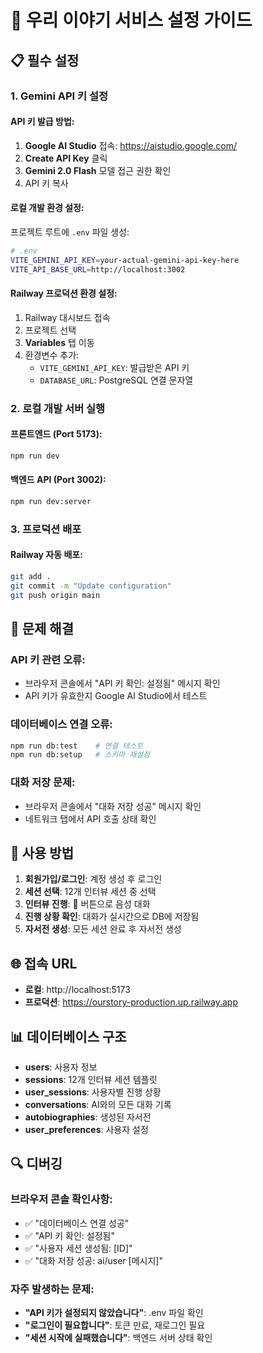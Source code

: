 # 🚀 우리 이야기 서비스 설정 가이드

## 📋 필수 설정

### 1. Gemini API 키 설정

#### API 키 발급 방법:
1. **Google AI Studio** 접속: https://aistudio.google.com/
2. **Create API Key** 클릭
3. **Gemini 2.0 Flash** 모델 접근 권한 확인
4. API 키 복사

#### 로컬 개발 환경 설정:
프로젝트 루트에 `.env` 파일 생성:
```bash
# .env
VITE_GEMINI_API_KEY=your-actual-gemini-api-key-here
VITE_API_BASE_URL=http://localhost:3002
```

#### Railway 프로덕션 환경 설정:
1. Railway 대시보드 접속
2. 프로젝트 선택
3. **Variables** 탭 이동
4. 환경변수 추가:
   - `VITE_GEMINI_API_KEY`: 발급받은 API 키
   - `DATABASE_URL`: PostgreSQL 연결 문자열

### 2. 로컬 개발 서버 실행

#### 프론트엔드 (Port 5173):
```bash
npm run dev
```

#### 백엔드 API (Port 3002):
```bash
npm run dev:server
```

### 3. 프로덕션 배포

#### Railway 자동 배포:
```bash
git add .
git commit -m "Update configuration"
git push origin main
```

## 🔧 문제 해결

### API 키 관련 오류:
- 브라우저 콘솔에서 "API 키 확인: 설정됨" 메시지 확인
- API 키가 유효한지 Google AI Studio에서 테스트

### 데이터베이스 연결 오류:
```bash
npm run db:test    # 연결 테스트
npm run db:setup   # 스키마 재설정
```

### 대화 저장 문제:
- 브라우저 콘솔에서 "대화 저장 성공" 메시지 확인
- 네트워크 탭에서 API 호출 상태 확인

## 📱 사용 방법

1. **회원가입/로그인**: 계정 생성 후 로그인
2. **세션 선택**: 12개 인터뷰 세션 중 선택
3. **인터뷰 진행**: 🎤 버튼으로 음성 대화
4. **진행 상황 확인**: 대화가 실시간으로 DB에 저장됨
5. **자서전 생성**: 모든 세션 완료 후 자서전 생성

## 🌐 접속 URL

- **로컬**: http://localhost:5173
- **프로덕션**: https://ourstory-production.up.railway.app

## 📊 데이터베이스 구조

- **users**: 사용자 정보
- **sessions**: 12개 인터뷰 세션 템플릿
- **user_sessions**: 사용자별 진행 상황
- **conversations**: AI와의 모든 대화 기록
- **autobiographies**: 생성된 자서전
- **user_preferences**: 사용자 설정

## 🔍 디버깅

### 브라우저 콘솔 확인사항:
- ✅ "데이터베이스 연결 성공"
- ✅ "API 키 확인: 설정됨"
- ✅ "사용자 세션 생성됨: [ID]"
- ✅ "대화 저장 성공: ai/user [메시지]"

### 자주 발생하는 문제:
- **"API 키가 설정되지 않았습니다"**: .env 파일 확인
- **"로그인이 필요합니다"**: 토큰 만료, 재로그인 필요
- **"세션 시작에 실패했습니다"**: 백엔드 서버 상태 확인